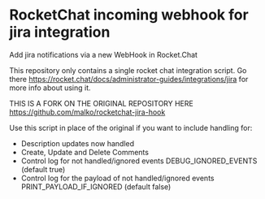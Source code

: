 # RocketChat incoming webhook for jira integration

Add jira notifications via a new WebHook in Rocket.Chat

This repository only contains a single  rocket chat integration script.
Go there https://rocket.chat/docs/administrator-guides/integrations/jira for more info about using it.

THIS IS A FORK ON THE ORIGINAL REPOSITORY HERE https://github.com/malko/rocketchat-jira-hook

Use this script in place of the original if you want to include handling for:
- Description updates now handled
- Create, Update and Delete Comments
- Control log for not handled/ignored events DEBUG_IGNORED_EVENTS (default true)
- Control log for the payload of not handled/ignored events PRINT_PAYLOAD_IF_IGNORED (default false)
